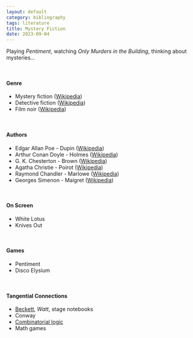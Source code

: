 ```yaml
---
layout: default
category: bibliography
tags: literature
title: Mystery Fiction
date: 2023-09-04
---
```


Playing *Pentiment*, watching *Only Murders in the Building*, thinking about mysteries...

<br>

#### Genre

* Mystery fiction ([Wikipedia](https://en.m.wikipedia.org/wiki/Mystery_fiction))
* Detective fiction ([Wikipedia](https://en.m.wikipedia.org/wiki/Detective_fiction))
* Film noir ([Wikipedia](https://en.m.wikipedia.org/wiki/Film_noir))

<br>


#### Authors

* Edgar Allan Poe - Dupin ([Wikipedia](https://en.wikipedia.org/wiki/Edgar_Allan_Poe))
* Arthur Conan Doyle - Holmes ([Wikipedia](https://en.m.wikipedia.org/wiki/Arthur_Conan_Doyle))
* G. K. Chesterton - Brown ([Wikipedia](https://en.wikipedia.org/wiki/G._K._Chesterton))
* Agatha Christie - Poirot ([Wikipedia](https://en.m.wikipedia.org/wiki/Agatha_Christie))
* Raymond Chandler - Marlowe ([Wikipedia](https://en.m.wikipedia.org/wiki/Raymond_Chandler))
* Georges Simenon - Maigret ([Wikipedia](https://en.wikipedia.org/wiki/Georges_Simenon))

<br>


#### On Screen

* White Lotus
* Knives Out

<br>


#### Games

* Pentiment
* Disco Elysium

<br>


#### Tangential Connections

* [Beckett](/work/projects/samuel-beckett), *Watt*, stage notebooks
* Conway
* [Combinatorial logic](https://www.steinea.ca/2022/05/20/combinatory-logic)
* Math games
